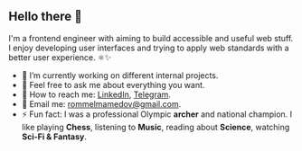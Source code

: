 ## Hello there 👋

I'm a frontend engineer with aiming to build accessible and useful web stuff. I enjoy developing user interfaces and trying to apply web standards with a better user experience. ⚛️✨ 

- 🔭 I’m currently working on different internal projects.  
- 💬 Feel free to ask me about everything you want.
- 📱 How to reach me: [LinkedIn](https://www.linkedin.com/in/ramilmamedov/), [Telegram](https://t.me/ramilmamedov).
- 📩 Email me: [rommelmamedov@gmail.com](mailto:rommelmamedov@gmail.com).
- ⚡ Fun fact: I was a professional Olympic **archer** and national champion. I like playing **Chess**, listening to **Music**, reading about **Science**, watching **Sci-Fi & Fantasy**.
